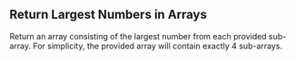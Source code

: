 ## Return Largest Numbers in Arrays

Return an array consisting of the largest number from each provided sub-array. For simplicity, the provided array will contain exactly 4 sub-arrays.